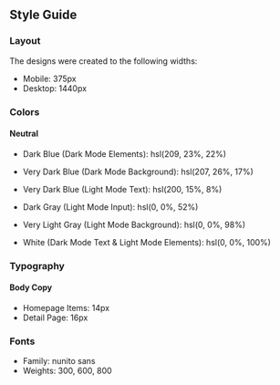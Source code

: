 ## Style Guide

### Layout

The designs were created to the following widths:

- Mobile: 375px
- Desktop: 1440px

### Colors
#### Neutral

- Dark Blue (Dark Mode Elements): hsl(209, 23%, 22%)

- Very Dark Blue (Dark Mode Background): hsl(207, 26%, 17%)

- Very Dark Blue (Light Mode Text): hsl(200, 15%, 8%)

- Dark Gray (Light Mode Input): hsl(0, 0%, 52%)

- Very Light Gray (Light Mode Background): hsl(0, 0%, 98%)

- White (Dark Mode Text & Light Mode Elements): hsl(0, 0%, 100%)

### Typography
#### Body Copy

- Homepage Items: 14px
- Detail Page: 16px

### Fonts
- Family: nunito sans
- Weights: 300, 600, 800